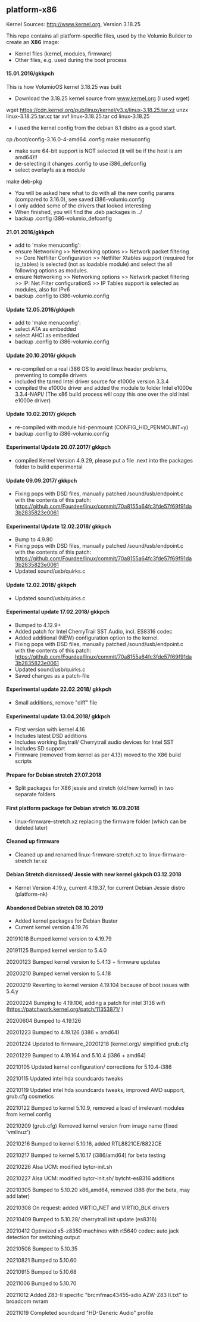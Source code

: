 
## platform-x86

Kernel Sources: http://www.kernel.org, Version 3.18.25

This repo contains all platform-specific files, used by the Volumio Builder
to create an **X86** image:

- Kernel files (kernel, modules, firmware)
- Other files, e.g. used during the boot process

#### 15.01.2016/gkkpch

This is how VolumioOS kernel 3.18.25 was built
- Download the 3.18.25 kernel source from www.kernel.org (I used wget)

wget https://cdn.kernel.org/pub/linux/kernel/v3.x/linux-3.18.25.tar.xz
unzx linux-3.18.25.tar.xz
tar xvf linux-3.18.25.tar
cd linux-3.18.25

- I used the kernel config from the debian 8.1 distro as a good start.

cp /boot/config-3.16.0-4-amd64 .config
make menuconfig

- make sure 64-bit support is NOT selected (it will be if the host is am amd64)!!
- de-selecting it changes .config to use i386_defconfig
- select overlayfs as a module

make deb-pkg

- You will be asked here what to do with all the new config params (compared to 3.16.0), see saved i386-volumio.config
- I only added some of the drivers that looked interesting
- When finished, you will find the .deb packages in ../
- backup .config i386-volumio_defconfig

#### 21.01.2016/gkkpch

- add to 'make menuconfig':
- ensure Networking >> Networking options >> Network packet filtering >> Core Netfilter Configuration >> Netfilter Xtables support (required for ip_tables) is selected (not as loadable module) and select the all following options as modules.
- ensure Networking >> Networking options >> Network packet filtering >> IP: Net Filter configurationS >> IP Tables support is selected as modules, also for IPv6
- backup .config to i386-volumio.config

#### Update 12.05.2016/gkkpch

- add to 'make menuconfig':
- select ATA as embedded
- select AHCI as embedded
- backup .config to i386-volumio.config

#### Update 20.10.2016/ gkkpch

- re-compiled on a real i386 OS to avoid linux header problems, preventing to compile drivers
- included the tarred Intel driver source for e1000e version 3.3.4
- compiled the e1000e driver and added the module to folder Intel e1000e 3.3.4-NAPI/
(The x86 build process will copy this one over the old intel e1000e driver)

#### Update 10.02.2017/ gkkpch
- re-compiled with module hid-penmount (CONFIG_HID_PENMOUNT=y)
- backup .config to i386-volumio.config

#### Experimental Update 20.07.2017/ gkkpch
- compiled Kernel Version 4.9.29, please put a file .next into the packages folder to build experimental

#### Update 09.09.2017/ gkkpch

- Fixing pops with DSD files, manually patched /sound/usb/endpoint.c with the contents of this patch:
https://github.com/Fourdee/linux/commit/70a8155a64fc3fde57f69f91da3b2835823e0061

#### Experimental Update 12.02.2018/ gkkpch

- Bump to 4.9.80
- Fixing pops with DSD files, manually patched /sound/usb/endpoint.c with the contents of this patch:
  https://github.com/Fourdee/linux/commit/70a8155a64fc3fde57f69f91da3b2835823e0061
- Updated sound/usb/quirks.c

#### Update 12.02.2018/ gkkpch

- Updated sound/usb/quirks.c

#### Experimental update 17.02.2018/ gkkpch

- Bumped to 4.12.9+
- Added patch for Intel CherryTrail SST Audio, incl. ES8316 codec
- Added additional (NEW) configuration option to the kernel.
- Fixing pops with DSD files, manually patched /sound/usb/endpoint.c with the contents of this patch:
  https://github.com/Fourdee/linux/commit/70a8155a64fc3fde57f69f91da3b2835823e0061
- Updated sound/usb/quirks.c
- Saved changes as a patch-file

#### Experimental update 22.02.2018/ gkkpch

- Small additions, remove "diff" file

#### Experimental update 13.04.2018/ gkkpch

- First version with kernel 4.16
- Includes latest DSD additions
- Includes working Baytrail/ Cherrytrail audio devices for Intel SST
- Includes SD support
- Firmware (removed from kernel as per 4.13) moved to the X86 build scripts

#### Prepare for Debian stretch 27.07.2018

- Split packages for X86 jessie and stretch (old/new kernel) in two separate folders

#### First platform package for Debian stretch 16.09.2018

- linux-firmware-stretch.xz replacing the firmware folder (which can be deleted later)

#### Cleaned up firmware

- Cleaned up and renamed linux-firmware-stretch.xz to linux-firmware-stretch.tar.xz

#### Debian Stretch dismissed/ Jessie with new kernel gkkpch 03.12.2018

- Kernel Version 4.19.y, current 4.19.37, for current Debian Jessie distro (platform-nk)

#### Abandoned Debian stretch 08.10.2019
- Added kernel packages for Debian Buster
- Current kernel version 4.19.76

20191018	Bumped kernel version to 4.19.79

20191125	Bumped kernel version to 5.4.0

20200123	Bumped kernel version to 5.4.13 + firmware updates

20200210	Bumped kernel version to 5.4.18

20200219	Reverting to kernel version 4.19.104 because of boot issues with 5.4.y

20200224	Bumping to 4.19.106, adding a patch for intel 3138 wifi
(https://patchwork.kernel.org/patch/11353871/ )

20200604	Bumped to 4.19.126

20201223	Bumped to 4.19.126 (i386 + amd64)

20201224	Updated to firmware_20201218 (kernel.org)/ simplified grub.cfg

20201229	Bumped to 4.19.164 and 5.10.4 (i386 + amd64)

20210105	Updated kernel configuration/ corrections for 5.10.4-i386

20210115	Updated intel hda soundcards tweaks

20210119	Updated intel hda soundcards tweaks, improved AMD support, grub.cfg cosmetics

20210122	Bumped to kernel 5.10.9, removed a load of irrelevant modules from kernel config

20210209	(grub.cfg) Removed kernel version from image name (fixed 'vmlinuz')

20210216	Bumped to kernel 5.10.16, added RTL8821CE/8822CE

20210217        Bumped to kernel 5.10.17 (i386/amd64) for beta testing

20210226	Alsa UCM: modified bytcr-init.sh

20210227	Alsa UCM: modified bytcr-init.sh/ bytcht-es8316 additions

20210305	Bumped to 5.10.20 x86_amd64, removed i386 (for the beta, may add later)

20210308	On request: added VIRTIO_NET and VIRTIO_BLK drivers  
 
20210409	Bumped to 5.10.28/ cherrytrail init update (es8316)  
  
20210412	Optimized x5-z8350 machines with rt5640 codec: auto jack detection for switching output

20210508	Bumped to 5.10.35  

20210821	Bumped to 5.10.60

20210915	Bumped to 5.10.68  

20211006	Bumped to 5.10.70  

20211012	Added Z83-II specific "brcmfmac43455-sdio.AZW-Z83 II.txt" to broadcom nvram  

20211019	Completed soundcard "HD-Generic Audio" profile  

